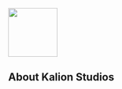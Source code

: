 <img align=middle src="https://avatars.githubusercontent.com/u/142634757?s=200&v=4" width=100px />

<h2 align>About Kalion Studios</h2>
